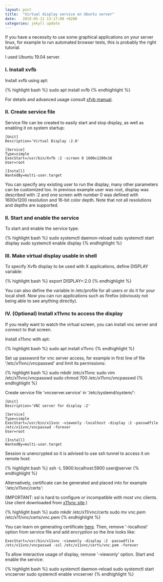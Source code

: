 ```yaml
---
layout: post
title:  "Virtual display service on Ubuntu server"
date:   2019-05-11 13:17:00 +0200
categories: jekyll update
---
```


If you have a necessity to use some graphical applications on your server linux, for example to run automated browser tests, this is probably the right tutorial.

I used Ubuntu 19.04 server.

### I. Install xvfb

Install xvfb using apt:

{% highlight bash %}
sudo apt install xvfb
{% endhighlight %}

For details and advanced usage consult [xfvb manual][xvfb manual].
### II. Create service file

Service file can be created to easily start and stop display, as well as enabling it on system startup:

```
[Unit]
Description='Virtual Display :2.0'

[Service]
Type=simple
ExecStart=/usr/bin/Xvfb :2 -screen 0 1600x1200x16
User=root

[Install]
WantedBy=multi-user.target
```

You can specify any existing user to run the display, many other parameters can be customized too. In previous example user was root, display was described with :2 and one screen with number 0 was defined with 1600x1200 resolution and 16-bit color depth. Note that not all resolutions and depths are supported.

### II. Start and enable the service

To start and enable the service type:

{% highlight bash %}
sudo systemctl daemon-reload
sudo systemctl start display
sudo systemctl enable display
{% endhighlight %}

### III. Make virtual display usable in shell

To specify Xvfb display to be used with X applications, define DISPLAY variable:

{% highlight bash %}
export DISPLAY=:2.0
{% endhighlight %}

You can also define the variable in /etc/profile for all users or do it for your local shell. Now you can run applications such as firefox (obviously not being able to see anything directly).

### IV. (Optional) Install x11vnc to access the display

If you really want to watch the virtual screen, you can install vnc server and connect to that screen.

Install x11vnc with apt:

{% highlight bash %}
sudo apt install x11vnc
{% endhighlight %}

Set up password for vnc server access, for example in first line of file '/etc/x11vnc/vncpasswd' and limit its permissions:

{% highlight bash %}
sudo mkdir /etc/x11vnc
sudo vim /etc/x11vnc/vncpasswd
sudo chmod 700 /etc/x11vnc/vncpasswd
{% endhighlight %}

Create service file 'vncserver.service' in '/etc/systemd/system/':
```
[Unit]
Description='VNC server for display :2'

[Service]
Type=simple
ExecStart=/usr/bin/x11vnc -viewonly -localhost -display :2 -passwdfile /etc/x11vnc/vncpasswd -forever
User=root

[Install]
WantedBy=multi-user.target
```

Session is unencrypted so it is advised to use ssh tunnel to access it on remote host:

{% highlight bash %}
ssh -L 5900:localhost:5900 user@server
{% endhighlight %}

Alternatively, certificate can be generated and placed into for example '/etc/x11vnc/certs':

(IMPORTANT: ssl is hard to configure or incompatible with most vnc clients. Use client downloaded from [x11vnc site][x11vnc site].)

{% highlight bash %}
sudo mkdir /etc/x11/vnc/certs
sudo mv vnc.pem /etc/x11/vnc/certs/vnc.pem
{% endhighlight %}

You can learn on generating certificate [here][here].
Then, remove '-localhost' option from service file and add encryption so the line looks like: 

```
ExecStart=/usr/bin/x11vnc -viewonly -display :2 -passwdfile /etc/x11vnc/vncpasswd -ssl /etc/x11vnc/certs/vnc.pem -forever
```

To allow interactive usage of display, remove '-viewonly' option. Start and enable the service:

{% highlight bash %}
sudo systemctl daemon-reload
sudo systemctl start vncserver
sudo systemctl enable vncserver
{% endhighlight %}

[here]: https://atudomain.github.io/jekyll/update/2019/04/28/generate-ssl-certificate.html
[xvfb manual]: https://www.x.org/releases/X11R7.6/doc/man/man1/Xvfb.1.xhtml
[x11vnc site]: http://www.karlrunge.com/x11vnc/ssvnc.html#download
